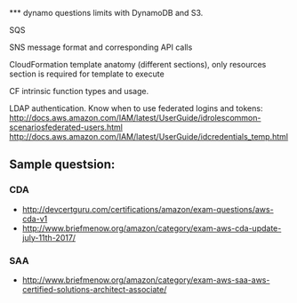 *** dynamo questions
limits with DynamoDB and S3. 

SQS

SNS message format and corresponding API calls

CloudFormation template anatomy (different sections), only resources section is required for template to execute

CF intrinsic function types and usage.

LDAP authentication. Know when to use federated logins and tokens:
http://docs.aws.amazon.com/IAM/latest/UserGuide/idrolescommon-scenariosfederated-users.html 
http://docs.aws.amazon.com/IAM/latest/UserGuide/idcredentials_temp.html

## Sample questsion:
### CDA
* http://devcertguru.com/certifications/amazon/exam-questions/aws-cda-v1
* http://www.briefmenow.org/amazon/category/exam-aws-cda-update-july-11th-2017/
### SAA
* http://www.briefmenow.org/amazon/category/exam-aws-saa-aws-certified-solutions-architect-associate/
